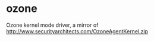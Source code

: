 # ozone
Ozone kernel mode driver, a mirror of http://www.securityarchitects.com/OzoneAgentKernel.zip
